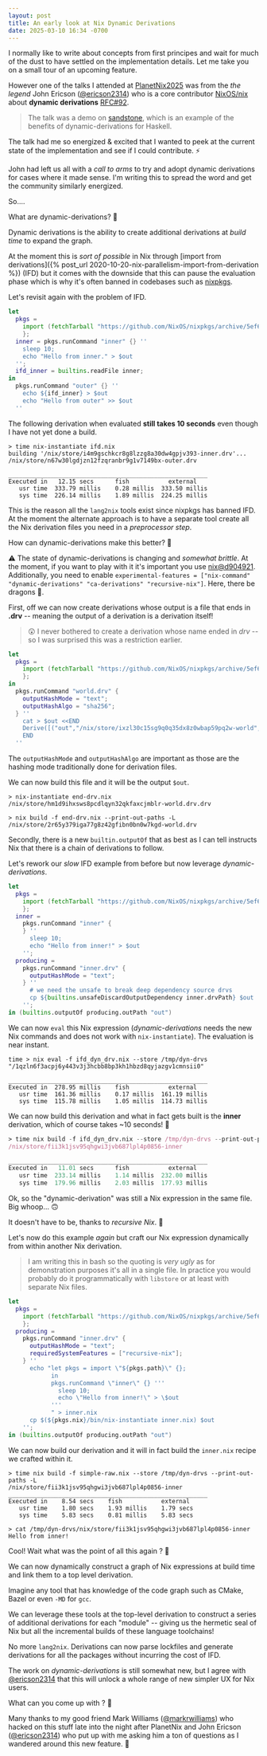 ```yaml
---
layout: post
title: An early look at Nix Dynamic Derivations
date: 2025-03-10 16:34 -0700
---
```


I normally like to write about concepts from first principes and wait for much of the dust to have settled on the implementation details. Let me take you on a small tour of an upcoming feature.

However one of the talks I attended at [PlanetNix2025](https://planetnix.com/) was from the _the legend_ John Ericson ([@ericson2314](https://github.com/ericson2314)) who is a core contributor [NixOS/nix](https://github.com/NixOS/nix) about **dynamic derivations** [RFC#92](https://github.com/NixOS/rfcs/blob/master/rfcs/0092-plan-dynamism.md).

> The talk was a demo on [sandstone](https://github.com/obsidiansystems/sandstone), which is an example of the benefits of dynamic-derivations for Haskell.

The talk had me so energized & excited that I wanted to peek at the current state of the implementation and see if I could contribute. ⚡

John had left us all with a _call to arms_ to try and adopt dynamic derivations for cases where it made sense. I'm writing this to spread the word and get the community similarly energized.

So....

What are dynamic-derivations? 🫠

Dynamic derivations is the ability to create additional derivations at _build time_ to expand the graph.

At the moment this is _sort of possible_ in Nix through [import from derivations]({% post_url 2020-10-20-nix-parallelism-import-from-derivation %}) (IFD) but it comes with the downside that this can pause the evaluation phase which is why it's often banned in codebases such as [nixpkgs](https://github.com/NixOS/nixpkgs).

Let's revisit again with the problem of IFD.

```nix
let
  pkgs =
    import (fetchTarball "https://github.com/NixOS/nixpkgs/archive/5ef6c425980847c78a80d759abc476e941a9bf42.tar.gz") {
    };
  inner = pkgs.runCommand "inner" {} ''
    sleep 10;
    echo "Hello from inner." > $out
  '';
  ifd_inner = builtins.readFile inner;
in
  pkgs.runCommand "outer" {} ''
    echo ${ifd_inner} > $out
    echo "Hello from outer" >> $out
  ''
```

The following derivation when evaluated **still takes 10 seconds** even though I have not yet done a build.

```console
> time nix-instantiate ifd.nix
building '/nix/store/i4m9gschkcr8g8lzzg8a30dw4gpjv393-inner.drv'...
/nix/store/n67w30lgdjzn12fzqranbr9g1v7149bx-outer.drv

________________________________________________________
Executed in   12.15 secs      fish           external
   usr time  333.79 millis    0.28 millis  333.50 millis
   sys time  226.14 millis    1.89 millis  224.25 millis
```

This is the reason all the `lang2nix` tools exist since nixpkgs has banned IFD. At the moment the alternate approach is to have a separate tool create all the Nix derivation files you need in a _preprocessor step_.

How can dynamic-derivations make this better? 🤔

⚠️ The state of dynamic-derivations is changing and _somewhat brittle_. At the moment, if you want to play with it it's important you use [nix@d904921](https://github.com/NixOS/nix/commit/d904921eecbc17662fef67e8162bd3c7d1a54ce0). Additionally, you need to enable `experimental-features = ["nix-command" "dynamic-derivations" "ca-derivations" "recursive-nix"]`. Here, there be dragons 🐲.

First, off we can now create derivations whose output is a file that ends in **.drv** -- meaning the output of a derivation is a derivation itself!

> 😲 I never bothered to create a derivation whose name ended in _drv_ -- so I was surprised this was a restriction earlier.

```nix
let
  pkgs =
    import (fetchTarball "https://github.com/NixOS/nixpkgs/archive/5ef6c425980847c78a80d759abc476e941a9bf42.tar.gz") {
    };
in
  pkgs.runCommand "world.drv" {
    outputHashMode = "text";
    outputHashAlgo = "sha256";
  } ''
    cat > $out <<END
    Derive([("out","/nix/store/ixzl30c15sg9q0q35dx8z0wbap59pq2w-world","","")],[],[],"mysystem","mybuilder",[],[("out","/nix/store/ixzl30c15sg9q0q35dx8z0wbap59pq2w-world")])
    END
  ''
```

The `outputHashMode` and `outputHashAlgo` are important as those are the hashing mode traditionally done for derivation files.

We can now build this file and it will be the output `$out`.

```console
> nix-instantiate end-drv.nix 
/nix/store/hm1d9ihxsws8pcdlqyn32qkfaxcjmblr-world.drv.drv

> nix build -f end-drv.nix --print-out-paths -L
/nix/store/2r65y379iga77g8z42gfibn0bn0w7kgd-world.drv
```

Secondly, there is a new `builtin.outputOf` that as best as I can tell instructs Nix that there is a chain of derivations to follow.

Let's rework our _slow_ IFD example from before but now leverage _dynamic-derivations_.

```nix
let
  pkgs =
    import (fetchTarball "https://github.com/NixOS/nixpkgs/archive/5ef6c425980847c78a80d759abc476e941a9bf42.tar.gz") {
    };
  inner =
    pkgs.runCommand "inner" {
    } ''
      sleep 10;
      echo "Hello from inner!" > $out
    '';
  producing =
    pkgs.runCommand "inner.drv" {
      outputHashMode = "text";
    } ''
      # we need the unsafe to break deep dependency source drvs
      cp ${builtins.unsafeDiscardOutputDependency inner.drvPath} $out
    '';
in (builtins.outputOf producing.outPath "out")
```

We can now `eval` this Nix expression (_dynamic-derivations_ needs the new Nix commands and does not work with `nix-instantiate`). The evaluation is near instant.

```console
time > nix eval -f ifd_dyn_drv.nix --store /tmp/dyn-drvs
"/1qzln6f3acpj6y443v3j3hcbb8bp3kh1hbzd8qyjazgv1cmnsii0"

________________________________________________________
Executed in  278.95 millis    fish           external
   usr time  161.36 millis    0.17 millis  161.19 millis
   sys time  115.78 millis    1.05 millis  114.73 millis
```

We can now build this derivation and what in fact gets built is the **inner** derivation, which of course takes ~10 seconds! 🤯

```nix
> time nix build -f ifd_dyn_drv.nix --store /tmp/dyn-drvs --print-out-paths -L
/nix/store/fii3k1jsv95qhgwi3jvb687lpl4p0856-inner

________________________________________________________
Executed in   11.01 secs      fish           external
   usr time  233.14 millis    1.14 millis  232.00 millis
   sys time  179.96 millis    2.03 millis  177.93 millis
```

Ok, so the "dynamic-derivation" was still a Nix expression in the same file. Big whoop... 🙃 

It doesn't have to be, thanks to _recursive Nix_. 🫨

Let's now do this example _again_ but craft our Nix expression dynamically from within another Nix derivation.

> I am writing this in bash so the quoting is _very ugly_ as for demonstration purposes it's all in a single file. In practice you would probably do it programmatically with `libstore` or at least with separate Nix files.

```nix
let
  pkgs =
    import (fetchTarball "https://github.com/NixOS/nixpkgs/archive/5ef6c425980847c78a80d759abc476e941a9bf42.tar.gz") {
    };
  producing =
    pkgs.runCommand "inner.drv" {
      outputHashMode = "text";
      requiredSystemFeatures = ["recursive-nix"];
    } ''
      echo "let pkgs = import \"${pkgs.path}\" {};
            in
            pkgs.runCommand \"inner\" {} '''
              sleep 10;
              echo \"Hello from inner!\" > \$out
            '''
            " > inner.nix
      cp $(${pkgs.nix}/bin/nix-instantiate inner.nix) $out
    '';
in (builtins.outputOf producing.outPath "out")
```

We can now build our derivation and it will in fact build the `inner.nix` recipe we crafted within it.

```console
> time nix build -f simple-raw.nix --store /tmp/dyn-drvs --print-out-paths -L
/nix/store/fii3k1jsv95qhgwi3jvb687lpl4p0856-inner
________________________________________________________
Executed in    8.54 secs    fish           external
   usr time    1.80 secs    1.93 millis    1.79 secs
   sys time    5.83 secs    0.81 millis    5.83 secs

> cat /tmp/dyn-drvs/nix/store/fii3k1jsv95qhgwi3jvb687lpl4p0856-inner
Hello from inner!
```

Cool! Wait what was the point of all this again ? 🫠

We can now dynamically construct a graph of Nix expressions at build time and link them to a top level derivation.

Imagine any tool that has knowledge of the code graph such as CMake, Bazel or even `-MD` for `gcc`.

We can leverage these tools at the top-level derivation to construct a series of additional derivations for each "module" -- giving us the hermetic seal of Nix but all the incremental builds of these language toolchains!

No more `lang2nix`. Derivations can now parse lockfiles and generate derivations for all the packages without incurring the cost of IFD.

The work on _dynamic-derivations_ is still somewhat new, but I agree with [@ericson2314](https://github.com/ericson2314) that this will unlock a whole range of new simpler UX for Nix users.

What can you come up with ? 💪

Many thanks to my good friend Mark Williams ([@markrwilliams](https://github.com/markrwilliams)) who hacked on this stuff late into the night after PlanetNix and John Ericson ([@ericson2314](https://github.com/ericson2314)) who put up with me asking him a ton of questions as I wandered around this new feature. 🙇